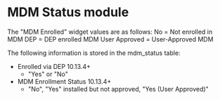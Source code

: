 MDM Status module
================
The "MDM Enrolled" widget values are as follows:
  No = Not enrolled in MDM
  DEP = DEP enrolled MDM
  User Approved = User-Approved MDM

The following information is stored in the mdm_status table:

* Enrolled via DEP 10.13.4+
	- "Yes" or "No"
* MDM Enrollment Status 10.13.4+
	- "No", "Yes" installed but not approved, "Yes (User Approved)"
